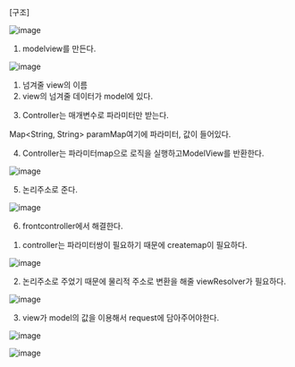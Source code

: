 [구조]

![image](https://user-images.githubusercontent.com/108928206/183412910-4e2d61b2-6e59-4859-9e4c-566acd619f13.png)

1. modelview를 만든다.

![image](https://user-images.githubusercontent.com/108928206/183413027-135e480f-1e67-43b7-a954-6ec7b0932c81.png)

1) 넘겨줄 view의 이름
2) view의 넘겨줄 데이터가 model에 있다.

3. Controller는 매개변수로 파라미터만 받는다.

  Map<String, String> paramMap여기에 파라미터, 값이 들어있다.
  
4. Controller는 파라미터map으로 로직을 실행하고ModelView를 반환한다.

![image](https://user-images.githubusercontent.com/108928206/183413183-b4bf1c8f-410b-4be5-afca-fa613498ab39.png)

5. 논리주소로 준다.

![image](https://user-images.githubusercontent.com/108928206/183413443-19c8300c-5a70-43ff-ab83-2784090da491.png)

6. frontcontroller에서 해결한다.

1) controller는 파라미터쌍이 필요하기 때문에 createmap이 필요하다.

![image](https://user-images.githubusercontent.com/108928206/183413980-82d38b13-45de-4c09-9856-3e6945d5660c.png)

2) 논리주소로 주었기 때문에 물리적 주소로 변환을 해줄 viewResolver가 필요하다.

![image](https://user-images.githubusercontent.com/108928206/183414070-7ccdcc58-62c4-499d-a3a9-deeec7bc3f48.png)

3) view가 model의 값을 이용해서 request에 담아주어야한다.

![image](https://user-images.githubusercontent.com/108928206/183414830-d94bcd44-dddc-46a6-b59e-3d58f9cb472a.png)


![image](https://user-images.githubusercontent.com/108928206/183414946-e30a9848-41fc-4f7a-ab90-fa3131600a3b.png)

